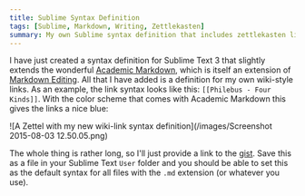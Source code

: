 ```yaml
---
title: Sublime Syntax Definition
tags: [Sublime, Markdown, Writing, Zettlekasten]
summary: My own Sublime syntax definition that includes zettlekasten linmks.
---
```


I have just created a syntax definition for Sublime Text 3 that
slightly extends the wonderful [Academic
Markdown](https://github.com/mangecoeur/AcademicMarkdown), which is
itself an extension of [Markdown
Editing](https://github.com/mangecoeur/AcademicMarkdown).  All that
I have added is a definition for my own wiki-style links.  As an
example, the link syntax looks like this: `[[Philebus - Four
Kinds]]`. With the color scheme that comes with Academic Markdown
this gives the links a nice blue:

![A Zettel with my new wiki-link syntax definition](/images/Screenshot 2015-08-03 12.50.05.png)

The whole thing is rather long, so I'll just provide a link to the
[gist](https://gist.github.com/8244c6279a74bedbc9e2).  Save this as
a file in your Sublime Text `User` folder and you should be able to
set this as the default syntax for all files with the `.md`
extension (or whatever you use).




